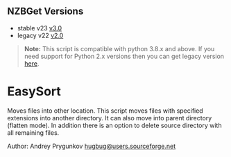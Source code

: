 ## NZBGet Versions

- stable v23 [v3.0](https://github.com/nzbgetcom/Extension-EasySort/releases/tag/v3.0)
- legacy v22 [v2.0](https://github.com/nzbgetcom/Extension-EasySort/releases/tag/v2.0)

> **Note:** This script is compatible with python 3.8.x and above.
If you need support for Python 2.x versions then you can get legacy version [here](https://forum.nzbget.net/viewtopic.php?f=8&t=2163&p=23026&hilit=easysort#p23026).

# EasySort

Moves files into other location.
This script moves files with specified extensions into another
directory. It can also move into parent directory (flatten mode). 
In addition there is an option to delete source directory with all remaining files.

Author: Andrey Prygunkov <hugbug@users.sourceforge.net>
